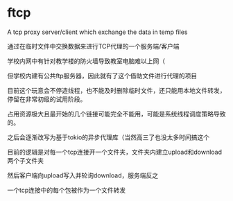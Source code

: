 # ftcp
A tcp proxy server/client which exchange the data in temp files

通过在临时文件中交换数据来进行TCP代理的一个服务端/客户端

学校内网中有针对教学楼的防火墙导致教室电脑难以上网（

但学校内建有公共ftp服务器，因此就有了这个借助文件进行代理的项目

目前这个玩意会不停造线程，也不能及时删除临时文件，还只能用本地文件转发，停留在非常初级的试用阶段。

占用资源极大且最开始的几个链接可能完全不能用，可能是系统线程调度策略导致的。

之后会逐渐改写为基于tokio的异步代理库（当然高三了也没太多时间搞这个

目前的逻辑是对每一个tcp连接开一个文件夹，文件夹内建立upload和download两个子文件夹

然后客户端向upload写入并轮询download，服务端反之

一个tcp连接中的每个包被作为一个文件转发
